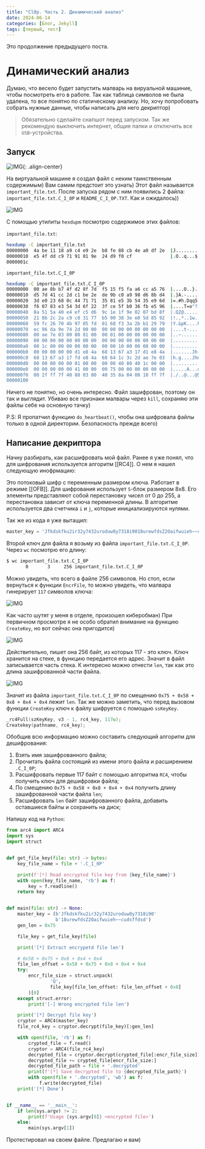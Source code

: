 ```yaml
---
title: "Cl0p. Часть 2. Динамический анализ"
date: 2024-06-14
categories: [Блог, Jekyll]
tags: [первый, тест]
---
```


Это продолжение предыдущего поста.

# Динамический анализ

Думаю, что весело будет запустить малварь на вируальной машиние, чтобы посмотреть его в работе. Так как таблица символов не была удалена, то все понятно по статическому анализу. Но, хочу попробовать собрать нужные данные, чтобы написать для него декриптор)

> Обязательно сделайте снапшот перед запуском. Так же рекомендую выключить интернет, общие папки и отключить все `USB`-устройства.

## Запуск

![IMG](/assets/images/Cl0p2_img/1.jpg){: .align-center}

На виртуальной машине я создал файл с неким таинственным содержимым) Вам самим предстоит это узнать) Этот файл называется `important_file.txt`. После запуска рядом с ним появились 2 файла: `important_file.txt.C_I_0P` и `README_C_I_0P.TXT`. Как и ожидалось))

![IMG](/assets/images/Cl0p2_img/2.png)

С помощью утилиты `hexdupm` посмотрю содержимое этих файлов:

`important_file.txt`:

```bash
hexdump -C important_file.txt
00000000  4a be 11 18 a9 c4 e9 2e  b8 fe 88 cb 4e a0 df 2e  |J...........N...|
00000010  e5 4f dd c9 71 91 01 9e  24 d9 f0 cf              |.O..q...$...|
0000001c
```

`important_file.txt.C_I_0P`

```bash
hexdump -C important_file.txt.C_I_0P 
00000000  00 ae 8b b7 4f d2 8f 7d  f5 15 f5 fa a6 cc a5 76  |....O..}.......v|
00000010  d5 7d 41 cc 2d c1 be 2e  de 9b c0 a9 98 d6 8b d4  |.}A.-...........|
00000020  3d e0 23 68 0c 44 71 71  35 81 e5 3b 54 35 e9 6d  |=.#h.Dqq5..;T5.m|
00000030  f6 07 83 e3 54 3d 6f 22  3f ce 5f b0 36 fb e5 96  |....T=o"?._.6...|
00000040  8a 51 5a 40 e4 ef c5 d6  9c 1e 1f 9e 02 07 bd 8f  |.QZ@............|
00000050  21 8b 2c 2a c9 c8 31 77  b5 90 38 3e e0 5d 85 92  |!.,*..1w..8>.]..|
00000060  59 fc 26 70 4b 97 05 fd  01 68 f3 3a 2b b1 29 79  |Y.&pK....h.:+.)y|
00000070  ec 96 da 9e 74 2d 00 00  00 00 00 00 00 00 00 00  |....t-..........|
00000080  00 ae 7e 03 00 80 81 00  00 01 00 00 00 00 00 00  |..~.............|
00000090  00 00 00 00 00 00 00 00  00 00 00 00 00 00 00 00  |................|
000000a0  00 1c 00 00 00 00 00 00  00 00 10 00 00 08 00 00  |................|
000000b0  00 00 00 00 00 d1 e8 4a  68 13 67 a3 17 d1 e8 4a  |.......Jh.g....J|
000000c0  68 13 67 a3 17 fd e8 4a  68 64 1c 3c 2d ae 7e 03  |h.g....Jhd.<-.~.|
000000d0  00 00 00 00 00 01 00 00  00 00 40 80 40 1c 00 00  |..........@.@...|
000000e0  00 00 00 00 00 41 00 00  00 75 00 00 00 00 00 00  |.....A...u......|
000000f0  00 2f ff 7f 40 88 03 80  40 35 8a 04 08 18 ff 7f  |./..@...@5......|
00000100
```

Ничего не понятно, но очень интересно. Файл зашифрован, поэтому он так и выглядит. Убиваю все признаки малвары через `kill`, сохраняю эти файлы себе на основную тачку)

P.S: Я пропатчил функцию `do_heartbeat()`, чтобы она шифровала файлы только в одной директории. Безопасность прежде всего)

## Написание декриптора

Начну разбирать, как расшифровать мой файл. Ранее я уже понял, что для шифрования используется алгоритм [[RC4]]. О нем я нашел следующую инофрмацию:

Это потоковый шифр с переменным размером ключа. Работает в режиме [[OFB]]. Для шифрования использует `S`-блок размером 8x8. Его элементы представляют собой перестановку чисел от 0 до 255, а перестановка зависит от ключа переменной длины. В алгоритме используется два счетчика `i` и `j`, которые инициализируются нулями.

Так же из кода я уже вытащил:

```python
master_key = 'Jfkdskfku2ir32y7432uroduw8y7318i9018urewfdsZ2Oaifwuieh~~cudsffdsd'
```

Второй ключ для файла я возьму из файла `important_file.txt.C_I_0P`. Через `wc` посмотрю его длину:

```bash
$ wc important_file.txt.C_I_0P                                                                                                                           
       0       3     256 important_file.txt.C_I_0P
```

Можно увидеть, что всего в файле 256 символов. Но стоп, если вернуться к функции `EncrFile`, то можно увидеть, что малвара гинерирует `117` символов ключа:

![IMG](/assets/images/Cl0p2_img/3.png)

Как часто шутят у меня в отделе, произошел киберобман) При первичном просмотре я не особо обратил внимание на функцию `CreateKey`, но вот сейчас она пригодится)

![IMG](/assets/images/Cl0p2_img/4.png)

Действительно, пишет она 256 байт, из которых 117 - это ключ. Ключ хранится на стеке, в функцию передается его адрес. Значит в файл записывается часть стека. К интересно можно отнести `len`, так как это длина зашифрованной части файла.

![IMG](/assets/images/Cl0p2_img/5.png)

Значит из файла `important_file.txt.C_I_0P` по смещению `0x75 + 0x58 + 0x8 + 0x4 + 0x4` лежит `len`. Так же можно заметить, что перед вызовом функции `CreateKey` ключ к файлу шифруется с помощью `ssKeyKey`.

```C
_rc4Full(szKeyKey, v3 - 1, rc4_key, 117u);
Createkey(pathname, rc4_key);
```

Обобщив всю информацию можно составить следующий алгоритм для дешифрования:
1. Взять имя зашифрованного файла;
2. Прочитать файла состоящий из имени этого файла и расширением `.C_I_0P`;
3. Расшифровать первые 117 байт с помощью алгоритма `RC4`, чтобы получить ключ для дешифровки файла;
4. По смещению `0x75 + 0x58 + 0x8 + 0x4 + 0x4` получить длину зашифрованной части файла `len`;
5. Расшифровать `len` байт зашифрованного файла, добавить оставшиеся байты и сохранить на диск;

Напишу код на `Python`:

```Python
from arc4 import ARC4
import sys
import struct


def get_file_key(file: str) -> bytes:
    key_file_name = file + '.C_I_0P'

    print(f'[*] Read encrypted file key from {key_file_name}')
    with open(key_file_name, 'rb') as f:
        key = f.readline()
    return key


def main(file: str) -> None:
    master_key = (b'Jfkdskfku2ir32y7432uroduw8y7318i90'
                  b'18urewfdsZ2Oaifwuieh~~cudsffdsd')
    gen_len = 0x75

    file_key = get_file_key(file)

    print('[*] Extract encrypetd file len')

    # 0x58 + 0x75 + 0x8 + 0x4 + 0x4
    file_len_offset = 0x58 + 0x75 + 0x8 + 0x4 + 0x4
    try:
        encr_file_size = struct.unpack(
                'Q',
                file_key[file_len_offset: file_len_offset + 0x8]
        )[0]
    except struct.error:
        print('[-] Wrong encrypted file len')

    print('[*] Decrypt file key')
    cryptor = ARC4(master_key)
    file_rc4_key = cryptor.decrypt(file_key)[:gen_len]

    with open(file, 'rb') as f:
        crypted_file = f.read()
        cryptor = ARC4(file_rc4_key)
        decrypted_file = cryptor.decrypt(crypted_file[:encr_file_size])
        decrypted_file += crypted_file[encr_file_size:]
        decrypted_file_path = file + '.decrypted'
        print(f'[*] Save decrypted file to {decrypted_file_path}')
        with open(file + '.decrypted', 'wb') as f:
            f.write(decrypted_file)
    print('[*] Done')


if __name__ == '__main__':
    if len(sys.argv) != 2:
        print(f'Usage {sys.argv[0]} <encrypted file>')
    else:
        main(sys.argv[1])
```

Протестировал на своем файле. Предлагаю и вам)

